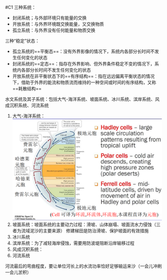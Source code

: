 #C1
三种系统：
- 封闭系统；与外部环境只有能量的交换
- 开放系统：与外界环境既交换能量，又交换物质
- 孤立系统：与外界没有任何能量和物质交换

三种“稳定”状态：
- 孤立系统的==平衡态==：没有外界影像的情况下，系统内各部分长时间不发生任何变化的状态
- 封闭系统的==定态==：指存在外界影响、但外界条件稳定不变的情况下，系统内各部分长时间不发生任何变化的状态
- 开放系统在非平衡状态下的==有序结构==：指在远远偏离平衡状态的情况下，借助于外界的能流和物质流而维持的一种空间或时间的有序结构，又称==耗散结构==

水文系统及其子系统：包括大气-海洋系统、坡面系统、冰川系统、滨岸系统、风成沉积系统、河流系统

1. 大气-海洋系统：![](image/2021-09-14-15-40-53.png)
2. 坡面系统：坡面系统的主要动力过程：滑坡、山体崩塌、坡面流水力侵蚀（三者为流域泥沙的主要来源）   修建梯田是防治滑坡、保护坡面的有效措施
3. 冰川系统
4. 滨岸系统：为了减轻海岸侵蚀，需要用防波堤阻断沿岸输移过程
5. 风成沉积系统：
6. 河流系统

河流最后的弯曲程度，要让单位河长上的水流功率恰好足够输运来沙（一会儿冲刷一会儿淤积）
